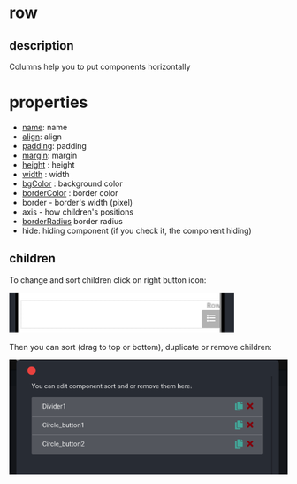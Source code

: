 # row

## description

Columns help you to put components horizontally

# properties

-  [name](/properties/name.md): name
- [align](/properties/align.md): align
- [padding](/properties/padding.md): padding
- [margin](/properties/margin.md): margin
- [height](/properties/height.md) : height
- [width](/properties/width.md) : width
- [bgColor](/properties/color.md) : background color
- [borderColor](/properties/color.md) : border color
- border - border's width (pixel)
- axis - how children's positions
- [borderRadius](/properties/borderRadius.md)  border radius
- hide: hiding component (if you check it, the component hiding)

## children

To change and sort children click on right button icon:


![alt text](/assets/images/properties/row.png)


Then you can sort (drag to top or bottom), duplicate or remove children:

![alt text](/assets/images/properties/children.png)

